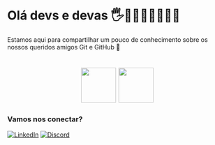 # Olá devs e devas 🖐👩🏽‍💻👨🏽‍💻✨

Estamos aqui para compartilhar um pouco de conhecimento sobre os nossos queridos amigos Git e GitHub 🤩

</div align="middle">
<h1 align="center">

<img align="middle" src="https://cdn.jsdelivr.net/gh/devicons/devicon/icons/git/git-original.svg" width="80" height="80"/> <img align="middle" src="https://cdn.jsdelivr.net/gh/devicons/devicon/icons/github/github-original.svg" width="80" height="80"/>

</h1>
</div>

### Vamos nos conectar?

[![LinkedIn](https://img.shields.io/badge/LinkedIn-000?style=for-the-badge&logo=linkedin&logoColor=0E76A8)](https://www.linkedin.com/in/dani-xavier/)
[![Discord](https://img.shields.io/badge/Discord-000?style=for-the-badge&logo=discord)](https://www.discord.com/in/DanielaXavier#0328/)
